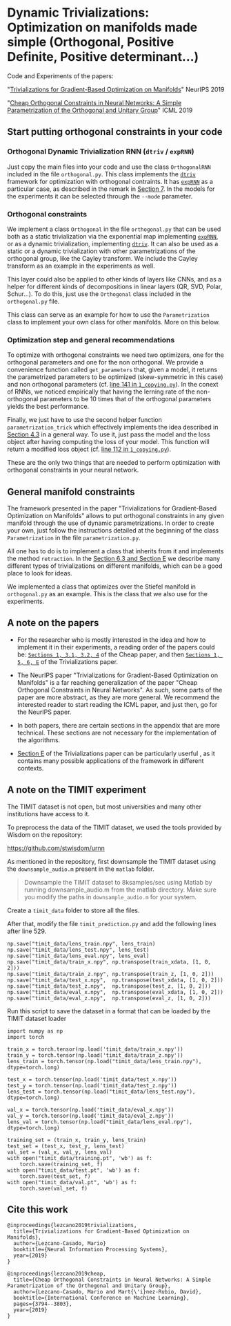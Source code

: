 # Dynamic Trivializations: Optimization on manifolds made simple (Orthogonal, Positive Definite, Positive determinant...)

Code and Experiments of the papers:

"[Trivializations for Gradient-Based Optimization on Manifolds][arxivtriv]" NeurIPS 2019

"[Cheap Orthogonal Constraints in Neural Networks: A Simple Parametrization of the Orthogonal and Unitary Group][arxivcheap]" ICML 2019

## Start putting orthogonal constraints in your code

### Orthogonal Dynamic Trivialization RNN (`dtriv` / `expRNN`)

Just copy the main files into your code and use the class `OrthogonalRNN` included in the file `orthogonal.py`. This class implements the [`dtriv`][arxivtriv] framework for optimization with orthogonal contraints. It has [`expRNN`][arxivcheap] as a particular case, as described in the remark in [Section 7][arxivtriv]. In the models for the experiments it can be selected through the `--mode` parameter.

### Orthogonal constraints

We implement a class `Orthogonal` in the file `orthogonal.py` that can be used both as a static trivialization via the exponential map implementing [`expRNN`][arxivcheap], or as a dynamic trivialization, implementing [`dtriv`][arxivtriv]. It can also be used as a static or a dynamic trivialization with other parametrizations of the orthogonal group, like the Cayley transform. We include the Cayley transform as an example in the experiments as well.

This layer could also be applied to other kinds of layers like CNNs, and as a helper for different kinds of decompositions in linear layers (QR, SVD, Polar, Schur...). To do this, just use the `Orthogonal` class included in the `orthogonal.py` file.

This class can serve as an example for how to use the `Parametrization` class to implement your own class for other manifolds. More on this below.

### Optimization step and general recommendations

To optimize with orthogonal constraints we need two optimizers, one for the orthogonal parameters and one for the non orthogonal. We provide a convenience function called `get_parameters` that, given a model, it returns the parametrized parameters to be optimized (skew-symmetric in this case) and non orthogonal parameters (cf. [line 141 in `1_copying.py`][getparam]). In the conext of RNNs, we noticed empirically that having the lerning rate of the non-orthogonal parameters to be 10 times that of the orthogonal parameters yields the best performance.


Finally, we just have to use the second helper function `parametrization_trick` which effectively implements the idea described in [Section 4.3][arxivcheap] in a general way. To use it, just pass the model and the loss object after having computing the loss of your model. This function will return a modified loss object (cf. [line 112 in `1_copying.py`][paramtrick]).

These are the only two things that are needed to perform optimization with orthogonal constraints in your neural network.

## General manifold constraints
The framework presented in the paper "Trivializations for Gradient-Based Optimization on Manifolds" allows to put orthogonal constraints in any given manifold through the use of dynamic parametrizations. In order to create your own, just follow the instructions detailed at the beginning of the class `Parametrization` in the file `parametrization.py`.

All one has to do is to implement a class that inherits from it and implements the method `retraction`. In the [Section 6.3 and Section E][arxivtriv] we describe many different types of trivializations on different manifolds, which can be a good place to look for ideas.

We implemented a class that optimizes over the Stiefel manifold in `orthogonal.py` as an example. This is the class that we also use for the experiments.

## A note on the papers
- For the researcher who is mostly interested in the idea and how to implement it in their experiments, a reading order of the papers could be: [`Sections 1, 3.1, 3.2, 4`][arxivcheap] of the Cheap paper, and then [`Sections 1, 5, 6, E`][arxivtriv] of the Trivializations paper. 

- The NeurIPS paper "Trivializations for Gradient-Based Optimization on Manifolds" is a far reaching generalization of the paper "Cheap Orthogonal Constraints in Neural Networks". As such, some parts of the paper are more abstract, as they are more general. We recommend the interested reader to start reading the ICML paper, and just then, go for the NeurIPS paper. 

- In both papers, there are certain sections in the appendix that are more technical. These sections are not necessary for the implementation of the algorithms.

- [Section E][arxivtriv] of the Trivializations paper can be particularly userful , as it contains many possible applications of the framework in different contexts.

## A note on the TIMIT experiment
The TIMIT dataset is not open, but most universities and many other institutions have access to it.

To preprocess the data of the TIMIT dataset, we used the tools provided by Wisdom on the repository:

https://github.com/stwisdom/urnn

As mentioned in the repository, first downsample the TIMIT dataset using the `downsample_audio.m` present in the `matlab` folder.

> Downsample the TIMIT dataset to 8ksamples/sec using Matlab by running downsample_audio.m from the matlab directory. Make sure you modify the paths in `downsample_audio.m` for your system.

Create a `timit_data` folder to store all the files.

After that, modify the file `timit_prediction.py` and add the following lines after line 529.

    np.save("timit_data/lens_train.npy", lens_train)
    np.save("timit_data/lens_test.npy", lens_test)
    np.save("timit_data/lens_eval.npy", lens_eval)
    np.save("timit_data/train_x.npy", np.transpose(train_xdata, [1, 0, 2]))
    np.save("timit_data/train_z.npy", np.transpose(train_z, [1, 0, 2]))
    np.save("timit_data/test_x.npy",  np.transpose(test_xdata, [1, 0, 2]))
    np.save("timit_data/test_z.npy",  np.transpose(test_z, [1, 0, 2]))
    np.save("timit_data/eval_x.npy",  np.transpose(eval_xdata, [1, 0, 2]))
    np.save("timit_data/eval_z.npy",  np.transpose(eval_z, [1, 0, 2]))

Run this script to save the dataset in a format that can be loaded by the TIMIT dataset loader

    import numpy as np
    import torch

    train_x = torch.tensor(np.load('timit_data/train_x.npy'))
    train_y = torch.tensor(np.load('timit_data/train_z.npy'))
    lens_train = torch.tensor(np.load("timit_data/lens_train.npy"), dtype=torch.long)

    test_x = torch.tensor(np.load('timit_data/test_x.npy'))
    test_y = torch.tensor(np.load('timit_data/test_z.npy'))
    lens_test = torch.tensor(np.load("timit_data/lens_test.npy"), dtype=torch.long)

    val_x = torch.tensor(np.load('timit_data/eval_x.npy'))
    val_y = torch.tensor(np.load('timit_data/eval_z.npy'))
    lens_val = torch.tensor(np.load("timit_data/lens_eval.npy"), dtype=torch.long)

    training_set = (train_x, train_y, lens_train)
    test_set = (test_x, test_y, lens_test)
    val_set = (val_x, val_y, lens_val)
    with open("timit_data/training.pt", 'wb') as f:
        torch.save(training_set, f)
    with open("timit_data/test.pt", 'wb') as f:
        torch.save(test_set, f)
    with open("timit_data/val.pt", 'wb') as f:
        torch.save(val_set, f)

## Cite this work

    @inproceedings{lezcano2019trivializations,
      title={Trivializations for Gradient-Based Optimization on Manifolds},
      author={Lezcano-Casado, Mario}
      booktitle={Neural Information Processing Systems},
      year={2019}
    }

    @inproceedings{lezcano2019cheap,
      title={Cheap Orthogonal Constraints in Neural Networks: A Simple Parametrization of the Orthogonal and Unitary Group},
      author={Lezcano-Casado, Mario and Mart{\'i}nez-Rubio, David},
      booktitle={International Conference on Machine Learning},
      pages={3794--3803},
      year={2019}
    }

[arxivtriv]: https://arxiv.org/abs/1909.09501
[arxivcheap]: https://arxiv.org/abs/1901.08428
[paramtrick]: https://github.com/Lezcano/expRNN/blob/master/1_copying.py#L112
[getparam]: https://github.com/Lezcano/expRNN/blob/master/1_copying.py#L141
